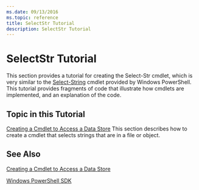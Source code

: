 ```yaml
---
ms.date: 09/13/2016
ms.topic: reference
title: SelectStr Tutorial
description: SelectStr Tutorial
---
```

# SelectStr Tutorial

This section provides a tutorial for creating the Select-Str cmdlet, which is very similar to the [Select-String](/powershell/module/microsoft.powershell.utility/select-string) cmdlet provided by Windows PowerShell. This tutorial provides fragments of code that illustrate how cmdlets are implemented, and an explanation of the code.

## Topic in this Tutorial

[Creating a Cmdlet to Access a Data Store](./creating-a-cmdlet-to-access-a-data-store.md)
This section describes how to create a cmdlet that selects strings that are in a file or object.

## See Also

[Creating a Cmdlet to Access a Data Store](./creating-a-cmdlet-to-access-a-data-store.md)

[Windows PowerShell SDK](../windows-powershell-reference.md)
